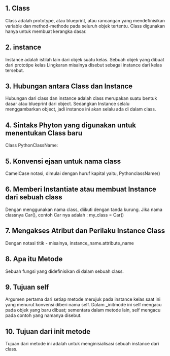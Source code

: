 ## <b>1. Class</b>
Class adalah prototype, atau blueprint, atau rancangan yang mendefinisikan variable dan method-methode pada seluruh objek tertentu. Class digunakan hanya untuk membuat kerangka dasar.
## <b>2. instance</b>
Instance adalah istilah lain dari objek suatu kelas. Sebuah objek yang dibuat dari prototipe kelas Lingkaran misalnya disebut sebagai instance dari kelas tersebut.
## 3. Hubungan antara Class dan Instance
Hubungan dari class dan instance adalah class merupakan suatu bentuk dasar atau blueprint dari object. Sedangkan Instance selalu menggambarkan object, jadi instance ini akan selalu ada di dalam class.
## 4. Sintaks Phyton yang digunakan untuk menentukan Class baru
 Class PythonClassName:
 ## 5. Konvensi ejaan untuk nama class
 CamelCase notasi, dimulai dengan huruf kapital yaitu, PythonclassName()
 ## 6. Memberi Instantiate atau membuat Instance dari sebuah class
 Dengan menggunakan nama class, diikuti dengan tanda kurung. Jika nama classnya Car(), contoh Car nya adalah : my_class = Car()
 ## 7. Mengakses Atribut dan Perilaku Instance Class
 Dengan notasi titik - misalnya, instance_name.attribute_name
 ## 8. Apa itu Metode
 Sebuah fungsi yang didefinisikan di dalam sebuah class.
 ## 9. Tujuan self
 Argumen pertama dari setiap metode merujuk pada instance kelas saat ini yang menurut konvensi diberi nama self. Dalam _initmode ini self mengacu pada objek yang baru dibuat; sementara dalam metode lain, self mengacu pada contoh yang namanya disebut.
 ## 10. Tujuan dari init metode
 Tujuan dari metode ini adalah untuk menginisialisasi sebuah instance dari class.